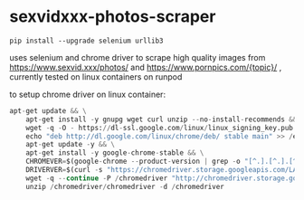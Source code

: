 # sexvidxxx-photos-scraper
`pip install --upgrade selenium urllib3`


uses selenium and chrome driver to scrape high quality images from https://www.sexvid.xxx/photos/ and https://www.pornpics.com/{topic}/ , currently tested on linux containers on runpod

to setup chrome driver on linux container:

```python
apt-get update && \
    apt-get install -y gnupg wget curl unzip --no-install-recommends && \
    wget -q -O - https://dl-ssl.google.com/linux/linux_signing_key.pub | apt-key add - && \
    echo "deb http://dl.google.com/linux/chrome/deb/ stable main" >> /etc/apt/sources.list.d/google.list && \
    apt-get update -y && \
    apt-get install -y google-chrome-stable && \
    CHROMEVER=$(google-chrome --product-version | grep -o "[^.].[^.].[^.]") && \
    DRIVERVER=$(curl -s "https://chromedriver.storage.googleapis.com/LATEST_RELEASE_$CHROMEVER") && \
    wget -q --continue -P /chromedriver "http://chromedriver.storage.googleapis.com/$DRIVERVER/chromedriver_linux64.zip" && \
    unzip /chromedriver/chromedriver -d /chromedriver

```
